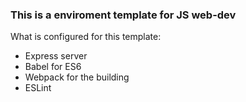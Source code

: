 ### This is a enviroment template for JS web-dev

What is configured for this template: 

- Express server
- Babel for ES6
- Webpack for the building
- ESLint